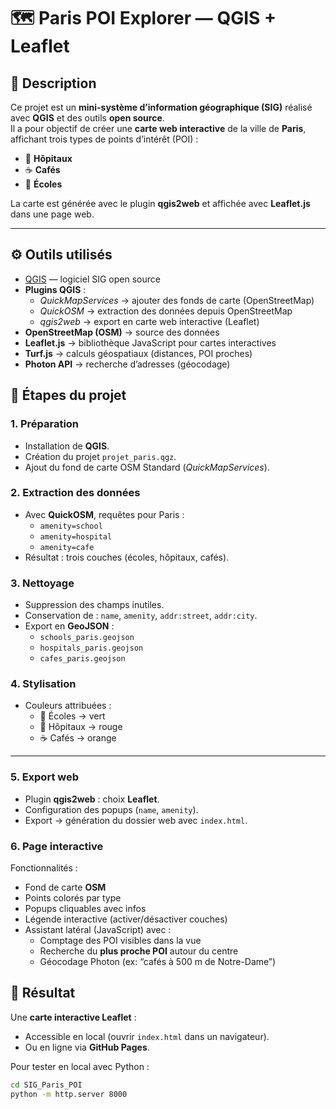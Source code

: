 # 🗺️ Paris POI Explorer — QGIS + Leaflet

## 📖 Description
Ce projet est un **mini-système d’information géographique (SIG)** réalisé avec **QGIS** et des outils **open source**.  
Il a pour objectif de créer une **carte web interactive** de la ville de **Paris**, affichant trois types de points d’intérêt (POI) :  
- 🏥 **Hôpitaux**  
- ☕ **Cafés**  
- 🏫 **Écoles**

La carte est générée avec le plugin **qgis2web** et affichée avec **Leaflet.js** dans une page web.

---

## ⚙️ Outils utilisés
- [QGIS](https://qgis.org) — logiciel SIG open source  
- **Plugins QGIS** :  
  - *QuickMapServices* → ajouter des fonds de carte (OpenStreetMap)  
  - *QuickOSM* → extraction des données depuis OpenStreetMap  
  - *qgis2web* → export en carte web interactive (Leaflet)  
- **OpenStreetMap (OSM)** → source des données  
- **Leaflet.js** → bibliothèque JavaScript pour cartes interactives  
- **Turf.js** → calculs géospatiaux (distances, POI proches)  
- **Photon API** → recherche d’adresses (géocodage)



## 🚀 Étapes du projet

### 1. Préparation
- Installation de **QGIS**.  
- Création du projet `projet_paris.qgz`.  
- Ajout du fond de carte OSM Standard (*QuickMapServices*).  



### 2. Extraction des données
- Avec **QuickOSM**, requêtes pour Paris :  
  - `amenity=school`  
  - `amenity=hospital`  
  - `amenity=cafe`  
- Résultat : trois couches (écoles, hôpitaux, cafés).



### 3. Nettoyage
- Suppression des champs inutiles.  
- Conservation de : `name`, `amenity`, `addr:street`, `addr:city`.  
- Export en **GeoJSON** :  
  - `schools_paris.geojson`  
  - `hospitals_paris.geojson`  
  - `cafes_paris.geojson`



### 4. Stylisation
- Couleurs attribuées :  
  - 🏫 Écoles → vert  
  - 🏥 Hôpitaux → rouge  
  - ☕ Cafés → orange  

---

### 5. Export web
- Plugin **qgis2web** : choix **Leaflet**.  
- Configuration des popups (`name`, `amenity`).  
- Export → génération du dossier web avec `index.html`.



### 6. Page interactive
Fonctionnalités :  
- Fond de carte **OSM**  
- Points colorés par type  
- Popups cliquables avec infos  
- Légende interactive (activer/désactiver couches)  
- Assistant latéral (JavaScript) avec :  
  - Comptage des POI visibles dans la vue  
  - Recherche du **plus proche POI** autour du centre  
  - Géocodage Photon (ex: “cafés à 500 m de Notre-Dame”)  



## 🔎 Résultat
Une **carte interactive Leaflet** :  
- Accessible en local (ouvrir `index.html` dans un navigateur).  
- Ou en ligne via **GitHub Pages**.

Pour tester en local avec Python :
```bash
cd SIG_Paris_POI
python -m http.server 8000

